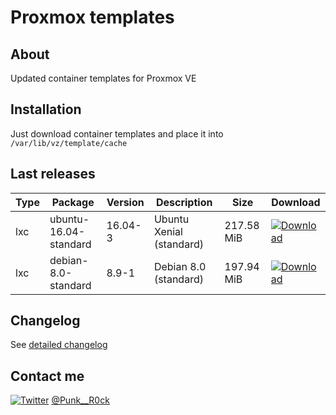 # Proxmox templates

## About

Updated container templates for Proxmox VE

## Installation

Just download container templates and place it into ```/var/lib/vz/template/cache```

## Last releases

Type   | Package                   | Version       | Description                     | Size         | Download
------ | ------------------------- | ------------- | ------------------------------- | ------------ | ----------
lxc    | ubuntu-16.04-standard     | 16.04-3       | Ubuntu Xenial (standard)        | 217.58 MiB   | [![Download](http://i.imgur.com/YTw25qE.png)](https://drive.google.com/open?id=0B-E0Y3LheqTBQmRHdjJ3US1aOHM)
lxc    | debian-8.0-standard       | 8.9-1         | Debian 8.0 (standard)           | 197.94 MiB   | [![Download](http://i.imgur.com/YTw25qE.png)](https://drive.google.com/open?id=0B-E0Y3LheqTBa2VIRnVhaEJLZGc)

## Changelog

See [detailed changelog](https://github.com/Punk--Rock/Proxmox-templates/blob/master/CHANGELOG.md)

## Contact me

[![Twitter](https://cdn1.iconfinder.com/data/icons/logotypes/32/twitter-24.png)](https://twitter.com/Punk__R0ck) [@Punk__R0ck](https://twitter.com/Punk__R0ck)
